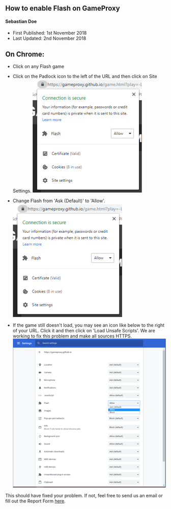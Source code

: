 ## How to enable Flash on GameProxy
#### Sebastian Doe
* First Published: 1st November 2018
* Last Updated: 2nd November 2018

## On Chrome:

* Click on any Flash game
* Click on the Padlock icon to the left of the URL and then click on Site Settings.
    ![Site Settings](/media/Help%20Centre/Article%200003/SiteSettings.PNG)

* Change Flash from 'Ask (Default)' to 'Allow'.
    ![Site Settings](/media/Help%20Centre/Article%200003/SiteSettings.PNG)

* If the game still doesn't load, you may see an icon like below to the right of your URL. Click it and then click on 'Load Unsafe Scripts'. We are working to fix this problem and make all sources HTTPS.
    ![Click 'Load unsafe scripts'.](/media/Help%20Centre/Article%200003/Allowances.PNG)

This should have fixed your problem. If not, feel free to send us an email or fill out the Report Form [here](https://gameproxy.github.io/report.html).